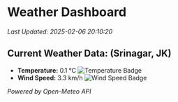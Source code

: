 
# Weather Dashboard

_Last Updated: 2025-02-06 20:10:20_

## Current Weather Data: (Srinagar, JK)
- **Temperature:** 0.1 °C ![Temperature Badge](https://img.shields.io/badge/Temperature-Low%20Temp-blue)
- **Wind Speed:** 3.3 km/h ![Wind Speed Badge](https://img.shields.io/badge/Wind%20Speed-Light%20Wind-blue)

*Powered by Open-Meteo API*
